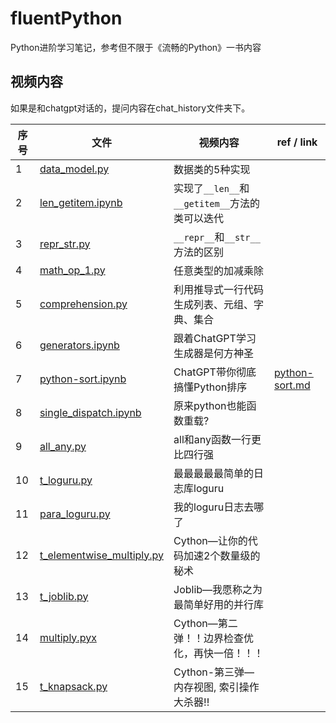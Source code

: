 # fluentPython
Python进阶学习笔记，参考但不限于《流畅的Python》一书内容

## 视频内容
如果是和chatgpt对话的，提问内容在chat_history文件夹下。

| 序号 | 文件 | 视频内容 | ref / link|
| --- | --- | --- |--- |
| 1 | [data_model.py](data_model.py) | 数据类的5种实现 |
| 2 | [len_getitem.ipynb](len_getitem.ipynb) | 实现了`__len__`和`__getitem__`方法的类可以迭代 |
| 3 | [repr_str.py](repr_str.py) | `__repr__`和`__str__`方法的区别 |
| 4 | [math_op_1.py](math_op_1.py) | 任意类型的加减乘除 |
| 5 | [comprehension.py](comprehension.py) | 利用推导式一行代码生成列表、元组、字典、集合 |
| 6 | [generators.ipynb](generators.ipynb) | 跟着ChatGPT学习生成器是何方神圣 |
| 7 | [python-sort.ipynb](python-sort.ipynb) | ChatGPT带你彻底搞懂Python排序 | [python-sort.md](chat_history/python-sort.md) |
| 8 | [single_dispatch.ipynb](single_dispatch.ipynb) | 原来python也能函数重载? | 
| 9 | [all_any.py](all_any.py) | all和any函数一行更比四行强 |
| 10 | [t_loguru.py](loggings/t_loguru.py) | 最最最最最简单的日志库loguru |
| 11 | [para_loguru.py](loggings/para_loguru.py) | 我的loguru日志去哪了 | 
| 12 | [t_elementwise_multiply.py](acceleration/t_elementwise_multiply.py) | Cython—让你的代码加速2个数量级的秘术 |
| 13 | [t_joblib.py](acceleration/t_joblib.py) | Joblib—我愿称之为最简单好用的并行库 |
| 14 | [multiply.pyx](acceleration/cython/multiply.pyx) | Cython—第二弹！！边界检查优化，再快一倍！！！ |
| 15| [t_knapsack.py](acceleration/t_knapsack.py) | Cython-第三弹—内存视图, 索引操作大杀器!!|